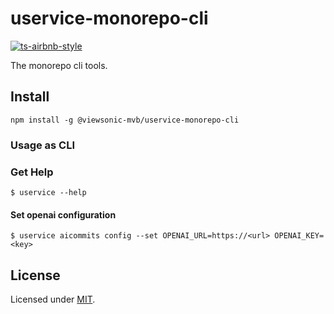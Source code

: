 # uservice-monorepo-cli
[![ts-airbnb-style](https://img.shields.io/badge/code%20style-airbnb-brightgreen.svg?style=flat)](https://github.com/iamturns/eslint-config-airbnb-typescript)

The monorepo cli tools.

## Install

```
npm install -g @viewsonic-mvb/uservice-monorepo-cli
```

### Usage as CLI

### Get Help
```
$ uservice --help
```
#### Set openai configuration
```
$ uservice aicommits config --set OPENAI_URL=https://<url> OPENAI_KEY=<key>
```

## License

Licensed under [MIT](./LICENSE).
